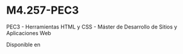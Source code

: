 # M4.257-PEC3

PEC3 - Herramientas HTML y CSS - Máster de Desarrollo de Sitios y Aplicaciones Web

Disponible en
